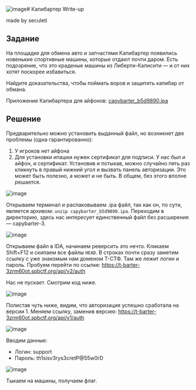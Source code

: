 ![image](https://github.com/user-attachments/assets/9ed6097c-4a92-46e8-82e5-3fb5dea89998)# Капибартер Write-up

made by seculeti 

## Задание

На площадке для обмена авто и запчастями Капибартер появились новенькие спортивные машины, которые отдают почти даром. Есть подозрение, что это краденые машины из Либерти-Каписити — и от них хотят поскорее избавиться.

Найдите доказательства, чтобы поймать воров и защитить капибар от обмана.

Приложение Капибартера для айфонов: [capybarter_b5d9890.ipa](https://t-ctf.ru/files/capybarter_b5d9890.ipa)

## Решение

Предварительно можно установить выданный файл, но возникнет две проблемы (одна гарантированно):
1. У игроков нет айфона
2. Для установки ипашки нужен сертификат для подписи.
У нас был и айфон, и сертификат. Установив и потыкав, можно случайно пять раз кликнуть в правый нижний угол и вызвать панель авторизации. Это может быть полезно, а может и не быть. В общем, без этого вполне решается.

![image](https://github.com/user-attachments/assets/4c25e447-44c3-4ff1-92b3-10d472929d7a)

Открываем терминал и распаковываем .ipa файл, так как он, по сути, является архивом: `unzip capybarter_b5d9890.ipa`. Переходим в директорию, здесь нас интересует единственный файл без расширения — capybarter-3.

![image](https://github.com/user-attachments/assets/3b1b5b98-64ce-485e-ae80-6c5a74d779ac)

Открываем файл в IDA, начинаем реверсить это нечто. Кликаем Shift+F12 и скипаем все файлы `HEAD`. В строках почти сразу заметим ссылку с уже знакомым нам доменом Т-СТФ. Там же лежит логин и пароль. Пробуем перейти по ссылке: https://t-barter-3zrm60ot.spbctf.org/api/v2/auth

Нас не пускает. Смотрим код ниже.

![image](https://github.com/user-attachments/assets/2eba6c11-2a30-4922-a7e8-c3cc173f2d55)

Полистав чуть ниже, видим, что авторизация успешно сработала на версии 1. Меняем ссылку, заменив версию: https://t-barter-3zrm60ot.spbctf.org/api/v1/auth

![image](https://github.com/user-attachments/assets/63bd35a6-da9c-44eb-b95f-f2f8d26ab18c)

Вводим данные:
- Логин: support
- Пароль: th1sisv3rys3cretP@55w0rD

![image](https://github.com/user-attachments/assets/cb3fa4b4-cd6a-49df-80cf-df900cb9bf66)

Тыкаем на машины, получаем флаг.
